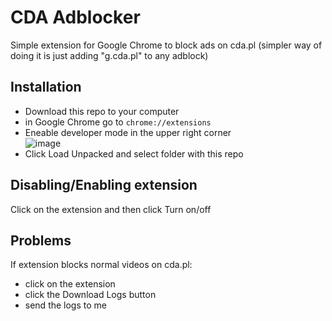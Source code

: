 # CDA Adblocker
Simple extension for Google Chrome to block ads on cda.pl (simpler way of doing it is just adding "g.cda.pl" to any adblock)

## Installation
- Download this repo to your computer
- in Google Chrome go to `chrome://extensions`
- Eneable developer mode in the upper right corner  
![image](https://user-images.githubusercontent.com/22548407/115220664-18ee9a80-a109-11eb-80cb-4ba28f7ae11e.png)
- Click Load Unpacked and select folder with this repo

## Disabling/Enabling extension
Click on the extension and then click Turn on/off

## Problems
If extension blocks normal videos on cda.pl:
- click on the extension
- click the Download Logs button
- send the logs to me
